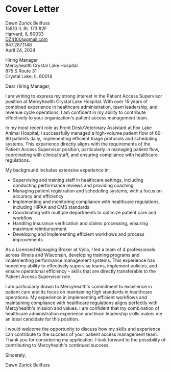 # Cover Letter

Dawn Zurick Beilfuss  
15810 IL Rt. 173 #2F  
Harvard, IL 60033  
DZ4100@gmail.com  
847.287.1148  
April 24, 2024

Hiring Manager  
Mercyhealth Crystal Lake Hospital  
875 S Route 31  
Crystal Lake, IL 60014

Dear Hiring Manager,

I am writing to express my strong interest in the Patient Access Supervisor position at Mercyhealth Crystal Lake Hospital. With over 15 years of combined experience in healthcare administration, team leadership, and revenue cycle operations, I am confident in my ability to contribute effectively to your organization's patient access management team.

In my most recent role as Front Desk/Veterinary Assistant at Fox Lake Animal Hospital, I successfully managed a high-volume patient flow of 60-80 patients daily, implementing efficient triage protocols and scheduling systems. This experience directly aligns with the requirements of the Patient Access Supervisor position, particularly in managing patient flow, coordinating with clinical staff, and ensuring compliance with healthcare regulations.

My background includes extensive experience in:
- Supervising and training staff in healthcare settings, including conducting performance reviews and providing coaching
- Managing patient registration and scheduling systems, with a focus on accuracy and efficiency
- Implementing and monitoring compliance with healthcare regulations, including HIPAA and CMS standards
- Coordinating with multiple departments to optimize patient care and workflow
- Handling insurance verification and claims processing, ensuring maximum reimbursement
- Developing and implementing efficient workflows and process improvements

As a Licensed Managing Broker at Vylla, I led a team of 4 professionals across Illinois and Wisconsin, developing training programs and implementing performance management systems. This experience has honed my ability to effectively supervise teams, implement policies, and ensure operational efficiency - skills that are directly transferable to the Patient Access Supervisor role.

I am particularly drawn to Mercyhealth's commitment to excellence in patient care and its focus on maintaining high standards in healthcare operations. My experience in implementing efficient workflows and maintaining compliance with healthcare regulations aligns perfectly with Mercyhealth's mission and values. I am confident that my combination of healthcare administration experience and team leadership skills makes me an ideal candidate for this position.

I would welcome the opportunity to discuss how my skills and experience can contribute to the success of your patient access management team. Thank you for considering my application. I look forward to the possibility of contributing to Mercyhealth's continued success.

Sincerely,

Dawn Zurick Beilfuss

